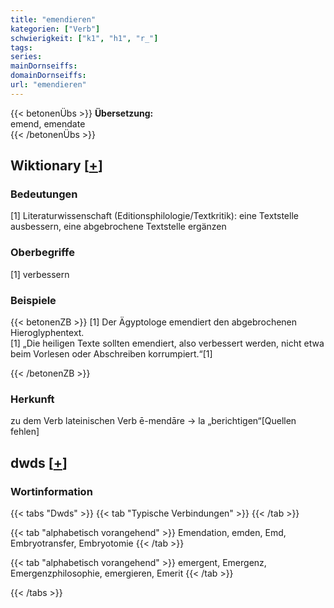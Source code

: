 ```yaml
---
title: "emendieren"
kategorien: ["Verb"]
schwierigkeit: ["k1", "h1", "r_"]
tags:
series:
mainDornseiffs:
domainDornseiffs:
url: "emendieren"
---
```


{{< betonenÜbs >}}
**Übersetzung:**  
emend, emendate  
{{< /betonenÜbs >}}

## Wiktionary [[+](https://de.wiktionary.org/wiki/emendieren)]

### Bedeutungen
[1] Literaturwissenschaft (Editionsphilologie/Textkritik): eine Textstelle ausbessern, eine abgebrochene Textstelle ergänzen  

### Oberbegriffe
[1] verbessern  

### Beispiele
{{< betonenZB >}}
[1] Der Ägyptologe emendiert den abgebrochenen Hieroglyphentext.  
[1] „Die heiligen Texte sollten emendiert, also verbessert werden, nicht etwa beim Vorlesen oder Abschreiben korrumpiert.“[1]  

{{< /betonenZB >}}
### Herkunft
zu dem Verb lateinischen Verb ē-mendāre → la „berichtigen“[Quellen fehlen]  



## dwds [[+](https://www.dwds.de/wb/emendieren)]

### Wortinformation
{{< tabs "Dwds" >}}
{{< tab "Typische Verbindungen" >}}
{{< /tab >}}

{{< tab "alphabetisch vorangehend" >}}
Emendation, emden, Emd, Embryotransfer, Embryotomie
{{< /tab >}}

{{< tab "alphabetisch vorangehend" >}}
emergent, Emergenz, Emergenzphilosophie, emergieren, Emerit
{{< /tab >}}

{{< /tabs >}}


